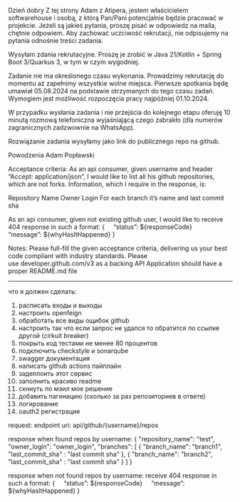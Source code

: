 Dzień dobry
Z tej strony Adam z Atipera, jestem właścicielem softwarehouse i osobą, z którą Pan/Pani potencjalnie będzie pracować w projekcie. Jeżeli są jakieś pytania, proszę pisać w odpowiedz na maila, chętnie odpowiem. Aby zachować uczciwość rekrutacji, nie odpisujemy na pytania odnośnie treści zadania.

Wysyłam zdania rekrutacyjne. Proszę je zrobić w Java 21/Kotlin + Spring Boot 3/Quarkus 3, w tym w czym wygodniej.

Zadanie nie ma określonego czasu wykonania. Prowadzimy rekrutację do momentu aż zapełnimy wszystkie wolne miejsca. Pierwsze spotkania będę umawiał 05.08.2024 na podstawie otrzymanych do tego czasu zadań. Wymogiem jest możliwość rozpoczęcia pracy najpóźniej 01.10.2024.

W przypadku wysłania zadania i nie przejścia do kolejnego etapu oferuję 10 minutą rozmową telefoniczna wyjaśniającą czego zabrakło (dla numerów zagranicznych zadzwownie na WhatsApp).

Rozwiązanie zadania wysyłamy jako link do publicznego repo na github.

Powodzenia
Adam Popławski

Acceptance criteria:
As an api consumer, given username and header “Accept: application/json”, I would like to list all his github repositories, which are not forks. Information, which I require in the response, is:

Repository Name
Owner Login
For each branch it’s name and last commit sha

As an api consumer, given not existing github user, I would like to receive 404 response in such a format:
{
    “status”: ${responseCode}
    “message”: ${whyHasItHappened}
}

Notes:
Please full-fill the given acceptance criteria, delivering us your best code compliant with industry standards.
Please use developer.github.com/v3 as a backing API
Application should have a proper README.md file

-----------------------------------------------------------------------
что я должен сделать:
1) расписать входы и выходы 
2) настроить openfeign 
3) обработать все виды ощибок github 
4) настроить так что если запрос не удался то обратится по ссылке другой (cirkuit breaker)
5) покрыть код тестами не менее 80 процентов
6) подключить checkstyle и sonarqube 
7) swagger документация
8) написать github actions пайплайн
8) задеплоить этот сервис
9) заполнить красиво readme 
10) скниуть по мэил мое решение
11) добавить пагинацию (сколько за раз репозиториев в ответе)
12) логирование
13) oauth2 регистрация


request: 
endpoint uri: api/github/{username}/repos

response when found repos by username:
{
"repository_name": "test",
"owner_login": "owner_login",
"branches": [
{
"branch_name": "branch1",
"last_commit_sha" : "last commit sha"
},
{
"branch_name": "branch2",
"last_commit_sha" : "last commit sha"
}
]
}

response when not found repos by username:
receive 404 response in such a format:
{
    “status”: ${responseCode}
    “message”: ${whyHasItHappened}
}
